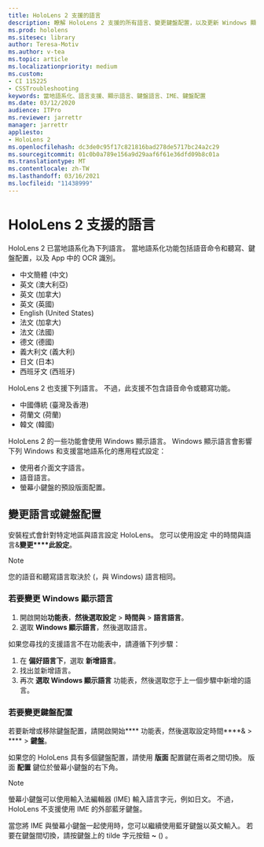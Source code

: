 ```yaml
---
title: HoloLens 2 支援的語言
description: 瞭解 HoloLens 2 支援的所有語言、變更鍵盤配置，以及更新 Windows 顯示語言。
ms.prod: hololens
ms.sitesec: library
author: Teresa-Motiv
ms.author: v-tea
ms.topic: article
ms.localizationpriority: medium
ms.custom:
- CI 115225
- CSSTroubleshooting
keywords: 當地語系化、語言支援、顯示語言、鍵盤語言、IME、鍵盤配置
ms.date: 03/12/2020
audience: ITPro
ms.reviewer: jarrettr
manager: jarrettr
appliesto:
- HoloLens 2
ms.openlocfilehash: dc3de0c95f17c821816bad278de5717bc24a2c29
ms.sourcegitcommit: 01c0b0a789e156a9d29aaf6f61e36dfd09b8c01a
ms.translationtype: MT
ms.contentlocale: zh-TW
ms.lasthandoff: 03/16/2021
ms.locfileid: "11438999"
---
```

# <a name="supported-languages-for-hololens-2"></a>HoloLens 2 支援的語言

HoloLens 2 已當地語系化為下列語言。 當地語系化功能包括語音命令和聽寫、鍵盤配置，以及 App 中的 OCR 識別。

- 中文簡體 (中文) 
- 英文 (澳大利亞)
- 英文 (加拿大)
- 英文 (英國)
- English (United States)
- 法文 (加拿大)
- 法文 (法國)
- 德文 (德國)
- 義大利文 (義大利)
- 日文 (日本)
- 西班牙文 (西班牙)

HoloLens 2 也支援下列語言。 不過，此支援不包含語音命令或聽寫功能。

- 中國傳統 (臺灣及香港) 
- 荷蘭文 (荷蘭)
- 韓文 (韓國)

HoloLens 2 的一些功能會使用 Windows 顯示語言。 Windows 顯示語言會影響下列 Windows 和支援當地語系化的應用程式設定：

- 使用者介面文字語言。
- 語音語言。
- 螢幕小鍵盤的預設版面配置。

## <a name="change-the-language-or-keyboard-layout"></a>變更語言或鍵盤配置

安裝程式會針對特定地區與語言設定 HoloLens。 您可以使用設定 中的時間與語言&**變更****此設定**。

> [!NOTE]  
> 您的語音和聽寫語言取決於 (，與 Windows) 語言相同。

### <a name="to-change-the-windows-display-language"></a>若要變更 Windows 顯示語言

1. 開啟開始**功能表**，**然後選取設定**  >  **時間與**  >  **語言語言**。
2. 選取 **Windows 顯示語言**，然後選取語言。  

如果您尋找的支援語言不在功能表中，請遵循下列步驟：  

1. 在 **偏好語言下**，選取 **新增語言**。
2. 找出並新增語言。
3. 再次 **選取 Windows 顯示語言** 功能表，然後選取您于上一個步驟中新增的語言。

### <a name="to-change-the-keyboard-layout"></a>若要變更鍵盤配置

若要新增或移除鍵盤配置，請開啟開始**** 功能表，然後選取設定時間****&  >  ****  >  **鍵盤**。

如果您的 HoloLens 具有多個鍵盤配置，請使用 **版面** 配置鍵在兩者之間切換。 版面 **配置** 鍵位於螢幕小鍵盤的右下角。

> [!NOTE]  
> 螢幕小鍵盤可以使用輸入法編輯器 (IME) 輸入語言字元，例如日文。 不過，HoloLens 不支援使用 IME 的外部藍牙鍵盤。
>  
> 當您將 IME 與螢幕小鍵盤一起使用時，您可以繼續使用藍牙鍵盤以英文輸入。 若要在鍵盤間切換，請按鍵盤上的 tilde 字元按鈕 **~** () 。
